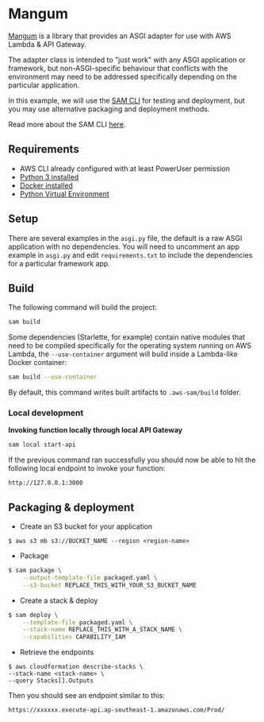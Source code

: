 # Mangum

[Mangum](https://github.com/erm/mangum) is a library that provides an ASGI adapter for use with AWS Lambda & API Gateway.

The adapter class is intended to "just work" with any ASGI application or framework, but non-ASGI-specific behaviour that conflicts with the environment may need to be addressed specifically depending on the particular application.

In this example, we will use the [SAM CLI](https://aws.amazon.com/serverless/sam/) for testing and deployment, but you may use alternative packaging and deployment methods.

Read more about the SAM CLI [here](https://github.com/awslabs/aws-sam-cli/blob/develop/docs/usage.md).

## Requirements

* AWS CLI already configured with at least PowerUser permission
* [Python 3 installed](https://www.python.org/downloads/)
* [Docker installed](https://www.docker.com/community-edition)
* [Python Virtual Environment](http://docs.python-guide.org/en/latest/dev/virtualenvs/)

## Setup

There are several examples in the `asgi.py` file, the default is a raw ASGI application with no dependencies. You will need to uncomment an app example in `asgi.py` and edit `requirements.txt` to include the dependencies for a particular framework app.

## Build

The following command will build the project:

```bash
sam build
```

Some dependencies (Starlette, for example) contain native modules that need to be compiled specifically for the operating system running on AWS Lambda, the `--use-container` argument will build inside a Lambda-like Docker container:

```bash
sam build --use-container
```
 
By default, this command writes built artifacts to `.aws-sam/build` folder.

### Local development

**Invoking function locally through local API Gateway**

```bash
sam local start-api
```

If the previous command ran successfully you should now be able to hit the following local endpoint to invoke your function:

`http://127.0.0.1:3000`


## Packaging & deployment

* Create an S3 bucket for your application

```shell
$ aws s3 mb s3://BUCKET_NAME --region <region-name>
```

* Package

```bash
$ sam package \
    --output-template-file packaged.yaml \
    --s3-bucket REPLACE_THIS_WITH_YOUR_S3_BUCKET_NAME
```

* Create a stack & deploy

```bash
$ sam deploy \
    --template-file packaged.yaml \
    --stack-name REPLACE_THIS_WITH_A_STACK_NAME \
    --capabilities CAPABILITY_IAM
```

* Retrieve the endpoints

```shell
$ aws cloudformation describe-stacks \
--stack-name <stack-name> \
--query Stacks[].Outputs
```

Then you should see an endpoint similar to this:

```shell
https://xxxxxx.execute-api.ap-southeast-1.amazonaws.com/Prod/
```

